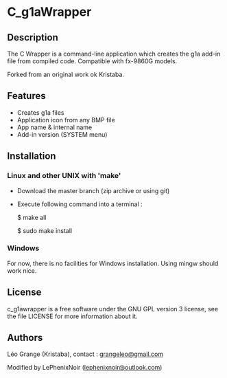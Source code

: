# C_g1aWrapper #

## Description ##

The C Wrapper is a command-line application which creates the g1a add-in file from compiled code. Compatible with fx-9860G models.

Forked from an original work ok Kristaba.



## Features ##

* Creates g1a files
* Application icon from any BMP file
* App name & internal name
* Add-in version (SYSTEM menu)



## Installation ##

### Linux and other UNIX with 'make' ###
* Download the master branch (zip archive or using git)
* Execute following command into a terminal :

  $ make all

  $ sudo make install
### Windows ###
For now, there is no facilities for Windows installation.
Using mingw should work nice.



## License ##

c_g1awrapper is a free software under the GNU GPL version 3 license, see the file LICENSE for more information about it.



## Authors ##

Léo Grange (Kristaba), contact : grangeleo@gmail.com

Modified by LePhenixNoir (lephenixnoir@outlook.com)